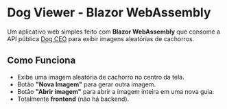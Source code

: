 # Dog Viewer - Blazor WebAssembly

Um aplicativo web simples feito com **Blazor WebAssembly** que consome a API pública [Dog CEO](https://dog.ceo/dog-api/) para exibir imagens aleatórias de cachorros.

## Como Funciona
- Exibe uma imagem aleatória de cachorro no centro da tela.
- Botão **"Nova Imagem"** para gerar outra imagem.
- Botão **"Abrir imagem"** para abrir a imagem inteira em uma nova guia.
- Totalmente **frontend** (não há backend).